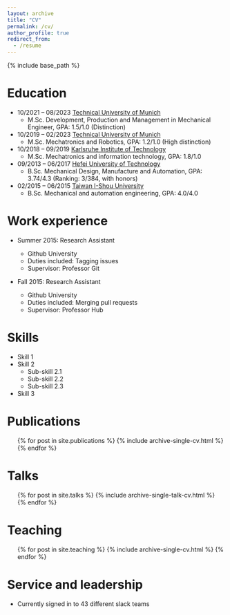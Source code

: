 ```yaml
---
layout: archive
title: "CV"
permalink: /cv/
author_profile: true
redirect_from:
  - /resume
---
```


{% include base_path %}

Education
======
* 10/2021 – 08/2023 [Technical University of Munich](https://www.tum.de/en/)
  * M.Sc. Development, Production and Management in Mechanical Engineer, GPA: 1.5/1.0 (Distinction)
* 10/2019 – 02/2023 [Technical University of Munich](https://www.tum.de/en/)
  * M.Sc. Mechatronics and Robotics, GPA: 1.2/1.0 (High distinction)
* 10/2018 – 09/2019 [Karlsruhe Institute of Technology](https://www.kit.edu/english/)
  *  M.Sc. Mechatronics and information technology, GPA: 1.8/1.0 
* 09/2013 – 06/2017 [Hefei University of Technology](https://jxxysme.hfut.edu.cn/)
  * B.Sc. Mechanical Design, Manufacture and Automation, GPA: 3.74/4.3 (Ranking: 3/384, with honors)
* 02/2015 – 06/2015 [Taiwan I-Shou University](https://oica.ishouuniversity.com/)
  * B.Sc. Mechanical and automation engineering, GPA: 4.0/4.0

Work experience
======
* Summer 2015: Research Assistant
  * Github University
  * Duties included: Tagging issues
  * Supervisor: Professor Git

* Fall 2015: Research Assistant
  * Github University
  * Duties included: Merging pull requests
  * Supervisor: Professor Hub
  
Skills
======
* Skill 1
* Skill 2
  * Sub-skill 2.1
  * Sub-skill 2.2
  * Sub-skill 2.3
* Skill 3

Publications
======
  <ul>{% for post in site.publications %}
    {% include archive-single-cv.html %}
  {% endfor %}</ul>
  
Talks
======
  <ul>{% for post in site.talks %}
    {% include archive-single-talk-cv.html %}
  {% endfor %}</ul>
  
Teaching
======
  <ul>{% for post in site.teaching %}
    {% include archive-single-cv.html %}
  {% endfor %}</ul>
  
Service and leadership
======
* Currently signed in to 43 different slack teams
